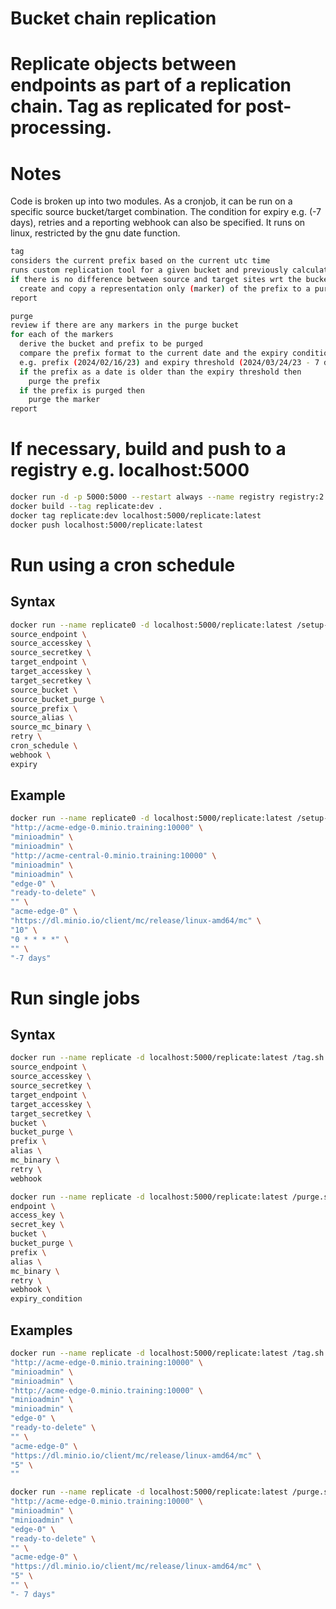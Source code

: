 # Bucket chain replication
# Replicate objects between endpoints as part of a replication chain. Tag as replicated for post-processing.

# Notes
Code is broken up into two modules. As a cronjob, it can be run on a specific source bucket/target combination.
The condition for expiry e.g. (-7 days), retries and a reporting webhook can also be specified.
It runs on linux, restricted by the gnu date function.
```bash
tag
considers the current prefix based on the current utc time
runs custom replication tool for a given bucket and previously calculated prefix
if there is no difference between source and target sites wrt the bucket and prefix then
  create and copy a representation only (marker) of the prefix to a purge bucket on the source
report
```
```bash
purge
review if there are any markers in the purge bucket
for each of the markers
  derive the bucket and prefix to be purged
  compare the prefix format to the current date and the expiry condition
  e.g. prefix (2024/02/16/23) and expiry threshold (2024/03/24/23 - 7 days)
  if the prefix as a date is older than the expiry threshold then
    purge the prefix
  if the prefix is purged then
    purge the marker
report
```

# If necessary, build and push to a registry e.g. localhost:5000
```bash
docker run -d -p 5000:5000 --restart always --name registry registry:2
docker build --tag replicate:dev .
docker tag replicate:dev localhost:5000/replicate:latest
docker push localhost:5000/replicate:latest
```

# Run using a cron schedule
## Syntax
```bash
docker run --name replicate0 -d localhost:5000/replicate:latest /setup-cron.sh \
source_endpoint \
source_accesskey \
source_secretkey \
target_endpoint \
target_accesskey \
target_secretkey \
source_bucket \
source_bucket_purge \
source_prefix \
source_alias \
source_mc_binary \
retry \
cron_schedule \
webhook \
expiry 
```

## Example
```bash
docker run --name replicate0 -d localhost:5000/replicate:latest /setup-cron.sh \
"http://acme-edge-0.minio.training:10000" \
"minioadmin" \
"minioadmin" \
"http://acme-central-0.minio.training:10000" \
"minioadmin" \
"minioadmin" \
"edge-0" \
"ready-to-delete" \
"" \
"acme-edge-0" \
"https://dl.minio.io/client/mc/release/linux-amd64/mc" \
"10" \
"0 * * * *" \
"" \
"-7 days"
```

# Run single jobs
## Syntax
```bash
docker run --name replicate -d localhost:5000/replicate:latest /tag.sh \
source_endpoint \
source_accesskey \
source_secretkey \
target_endpoint \
target_accesskey \
target_secretkey \
bucket \
bucket_purge \
prefix \
alias \
mc_binary \
retry \
webhook
```
```bash
docker run --name replicate -d localhost:5000/replicate:latest /purge.sh \
endpoint \
access_key \
secret_key \
bucket \
bucket_purge \
prefix \
alias \
mc_binary \
retry \
webhook \
expiry_condition
```

## Examples
```bash
docker run --name replicate -d localhost:5000/replicate:latest /tag.sh \
"http://acme-edge-0.minio.training:10000" \
"minioadmin" \
"minioadmin" \
"http://acme-edge-0.minio.training:10000" \
"minioadmin" \
"minioadmin" \
"edge-0" \
"ready-to-delete" \
"" \
"acme-edge-0" \
"https://dl.minio.io/client/mc/release/linux-amd64/mc" \
"5" \
""
```
```bash
docker run --name replicate -d localhost:5000/replicate:latest /purge.sh \
"http://acme-edge-0.minio.training:10000" \
"minioadmin" \
"minioadmin" \
"edge-0" \
"ready-to-delete" \
"" \
"acme-edge-0" \
"https://dl.minio.io/client/mc/release/linux-amd64/mc" \
"5" \
"" \
"- 7 days"
```